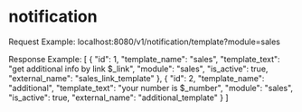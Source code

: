 # notification

Request Example:
localhost:8080/v1/notification/template?module=sales

Response Example:
[
    {
        "id": 1,
        "template_name": "sales",
        "template_text": "get additional info by link $_link",
        "module": "sales",
        "is_active": true,
        "external_name": "sales_link_template"
    },
    {
        "id": 2,
        "template_name": "additional",
        "template_text": "your number is $_number",
        "module": "sales",
        "is_active": true,
        "external_name": "additional_template"
    }
]
